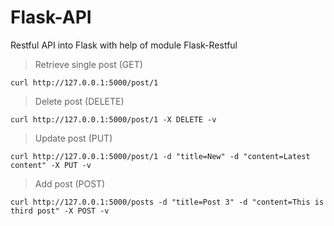 # Flask-API
Restful API into Flask with help of module Flask-Restful


>  Retrieve single post (GET)

``` curl http://127.0.0.1:5000/post/1 ```

>  Delete post (DELETE)

``` curl http://127.0.0.1:5000/post/1 -X DELETE -v ```

>  Update post (PUT)

``` curl http://127.0.0.1:5000/post/1 -d "title=New" -d "content=Latest content" -X PUT -v ```

>  Add post (POST)

``` curl http://127.0.0.1:5000/posts -d "title=Post 3" -d "content=This is third post" -X POST -v ```
